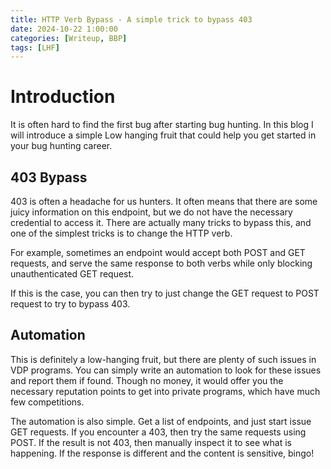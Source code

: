```yaml
---
title: HTTP Verb Bypass - A simple trick to bypass 403
date: 2024-10-22 1:00:00
categories: [Writeup, BBP]
tags: [LHF]
---
```


# Introduction

It is often hard to find the first bug after starting bug hunting. In this blog I will introduce a
simple Low hanging fruit that could help you get started in your bug hunting career.

## 403 Bypass

403 is often a headache for us hunters. It often means that there are some juicy information on this endpoint, but we do not have the necessary credential to access it. There are actually many
tricks to bypass this, and one of the simplest tricks is to change the HTTP verb.

For example, sometimes an endpoint would accept both POST and GET requests, and serve the same response to both verbs while only blocking unauthenticated GET request.

If this is the case, you can then try to just change the GET request to POST request to try to bypass 403. 

## Automation

This is definitely a low-hanging fruit, but there are plenty of such issues in VDP programs. You can simply write an automation to look for these issues and report them if found. Though no money, it would offer you the necessary reputation points to get into private programs, which have much few competitions.

The automation is also simple. Get a list of endpoints, and just start issue GET requests. If you encounter a 403, then try the same requests using POST. If the result is not 403, then manually inspect it to see what is happening. If the response is different and the content is sensitive, bingo!
